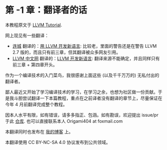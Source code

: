 # 第 -1 章：翻译者的话

本教程原文于 [LLVM Tutorial](https://llvm.org/docs/tutorial/). 

网上现见有一些翻译：

- [连城](https://github.com/liancheng) 翻译的：[用 LLVM 开发新语言](https://llvm-tutorial-cn.readthedocs.io/en/latest/): 比较老，里面的警告还是在警告 LLVM 2.7 版的，而且只有前三章，但其翻译被众多网友引用。
- [LLVM 中文网](https://llvm.liuxfe.com/) 翻译的：[LLVM 开发新语言](https://llvm.liuxfe.com/tutorial/langimpl/): 翻译来源不能确定，并且同样只有前三章 + 第四章开头。

作为一个编译技术的入门菜鸟，我很感谢上面这些 (以及千千万万的) 无私付出的翻译者。

鄙人最近又开始了学习编译技术的学习，在学习之余，也想为社区做一份贡献。于是我斗胆尝试翻译一下本篇教程，重点在之前译者没有翻译的章节上，尽量保证在今年 4 月前翻译完成整个教程。

因本人水平有限，如有错误，请多多指正、包涵。如有勘误，欢迎提出 issue/pr 于此 [仓库](https://github.com/hitszlug/wiki). 也可以直接联系本人 Origami404 at foxmail.com 

本翻译同时也发布在 [我的博客](https://origami404.github.io/%E7%BC%96%E8%AF%91%E4%B8%8E%E7%B1%BB%E5%9E%8B/llvm-kaleidoscope/ch--1/) 上。

本翻译使用 CC BY-NC-SA 4.0 协议发布到公共领域。
